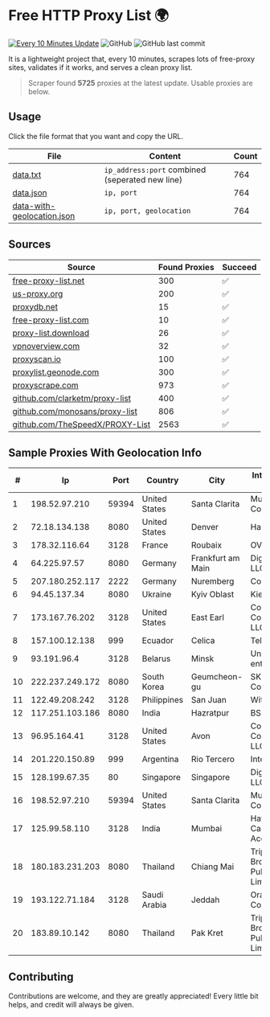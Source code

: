 
# Free HTTP Proxy List 🌍

[![Every 10 Minutes Update](https://github.com/mertguvencli/http-proxy-list/actions/workflows/main.yml/badge.svg?branch=main)](https://github.com/mertguvencli/http-proxy-list/actions/workflows/main.yml)
![GitHub](https://img.shields.io/github/license/mertguvencli/http-proxy-list)
![GitHub last commit](https://img.shields.io/github/last-commit/mertguvencli/http-proxy-list)

It is a lightweight project that, every 10 minutes, scrapes lots of free-proxy sites, validates if it works, and serves a clean proxy list.


> Scraper found **5725** proxies at the latest update. Usable proxies are below.

## Usage

Click the file format that you want and copy the URL.


|File|Content|Count|
|----|-------|-----|
|[data.txt](https://raw.githubusercontent.com/mertguvencli/http-proxy-list/main/proxy-list/data.txt)|`ip_address:port` combined (seperated new line)|764|
|[data.json](https://raw.githubusercontent.com/mertguvencli/http-proxy-list/main/proxy-list/data.json)|`ip, port`|764|
|[data-with-geolocation.json](https://raw.githubusercontent.com/mertguvencli/http-proxy-list/main/proxy-list/data-with-geolocation.json)|`ip, port, geolocation`|764|

## Sources

|Source|Found Proxies|Succeed|
|------|-------------|-------|
|[free-proxy-list.net](https://free-proxy-list.net)|300|✅|
|[us-proxy.org](https://www.us-proxy.org)|200|✅|
|[proxydb.net](http://proxydb.net)|15|✅|
|[free-proxy-list.com](https://free-proxy-list.com/?page=&port=&type%5B%5D=http&type%5B%5D=https&up_time=0&search=Search)|10|✅|
|[proxy-list.download](https://www.proxy-list.download/HTTP)|26|✅|
|[vpnoverview.com](https://vpnoverview.com/privacy/anonymous-browsing/free-proxy-servers)|32|✅|
|[proxyscan.io](https://www.proxyscan.io)|100|✅|
|[proxylist.geonode.com](https://proxylist.geonode.com/api/proxy-list?limit=300&page=1&sort_by=lastChecked&sort_type=desc&protocols=http,https)|300|✅|
|[proxyscrape.com](https://api.proxyscrape.com/v2/?request=displayproxies&protocol=http&timeout=10000&country=all&ssl=all&anonymity=all)|973|✅|
|[github.com/clarketm/proxy-list](https://raw.githubusercontent.com/clarketm/proxy-list/master/proxy-list-raw.txt)|400|✅|
|[github.com/monosans/proxy-list](https://raw.githubusercontent.com/monosans/proxy-list/main/proxies/http.txt)|806|✅|
|[github.com/TheSpeedX/PROXY-List](https://raw.githubusercontent.com/TheSpeedX/PROXY-List/master/http.txt)|2563|✅|


## Sample Proxies With Geolocation Info

|#|Ip|Port|Country|City|Internet Service Provider|
|-|--|----|-------|----|-------------------------|
|1|198.52.97.210|59394|United States|Santa Clarita|Multacom Corporation|
|2|72.18.134.138|8080|United States|Denver|Handy Networks|
|3|178.32.116.64|3128|France|Roubaix|OVH SAS|
|4|64.225.97.57|8080|Germany|Frankfurt am Main|DigitalOcean, LLC|
|5|207.180.252.117|2222|Germany|Nuremberg|Contabo GmbH|
|6|94.45.137.34|8080|Ukraine|Kyiv Oblast|Kievline LLC|
|7|173.167.76.202|3128|United States|East Earl|Comcast Cable Communications, LLC|
|8|157.100.12.138|999|Ecuador|Celica|Telconet S.A|
|9|93.191.96.4|3128|Belarus|Minsk|Unitary enterprise A1|
|10|222.237.249.172|8080|South Korea|Geumcheon-gu|SK Broadband Co Ltd|
|11|122.49.208.242|3128|Philippines|San Juan|WifiCity, Inc|
|12|117.251.103.186|8080|India|Hazratpur|BSNL Internet|
|13|96.95.164.41|3128|United States|Avon|Comcast Cable Communications, LLC|
|14|201.220.150.89|999|Argentina|Rio Tercero|Intercom SRL|
|15|128.199.67.35|80|Singapore|Singapore|DigitalOcean, LLC|
|16|198.52.97.210|59394|United States|Santa Clarita|Multacom Corporation|
|17|125.99.58.110|3128|India|Mumbai|Hathway IP over Cable Internet Access|
|18|180.183.231.203|8080|Thailand|Chiang Mai|Triple T Broadband Public Company Limited|
|19|193.122.71.184|3128|Saudi Arabia|Jeddah|Oracle Corporation|
|20|183.89.10.142|8080|Thailand|Pak Kret|Triple T Broadband Public Company Limited|



## Contributing

Contributions are welcome, and they are greatly appreciated! Every
little bit helps, and credit will always be given.

